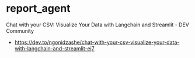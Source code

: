 # report_agent



Chat with your CSV: Visualize Your Data with Langchain and Streamlit - DEV Community
- https://dev.to/ngonidzashe/chat-with-your-csv-visualize-your-data-with-langchain-and-streamlit-ej7
